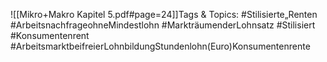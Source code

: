 
![[Mikro+Makro Kapitel 5.pdf#page=24]]Tags & Topics:
   #Stilisierte„Renten
   #ArbeitsnachfrageohneMindestlohn
   #MarkträumenderLohnsatz
   #Stilisiert
   #Konsumentenrent
   #ArbeitsmarktbeifreierLohnbildungStundenlohn(Euro)Konsumentenrente